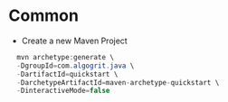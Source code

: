 # Common

* Create a new Maven Project

```java
  mvn archetype:generate \
  -DgroupId=com.algogrit.java \
  -DartifactId=quickstart \
  -DarchetypeArtifactId=maven-archetype-quickstart \
  -DinteractiveMode=false
```
